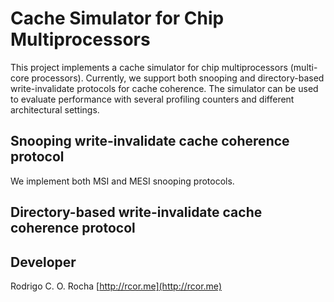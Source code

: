 # Cache Simulator for Chip Multiprocessors

This project implements a cache simulator for chip multiprocessors
(multi-core processors). Currently, we support both
snooping and directory-based write-invalidate protocols
for cache coherence. The simulator can be used to
evaluate performance with several profiling counters
and different architectural settings.

## Snooping write-invalidate cache coherence protocol

We implement both MSI and MESI snooping protocols.

## Directory-based write-invalidate cache coherence protocol

## Developer

Rodrigo C. O. Rocha
[http://rcor.me](http://rcor.me)
